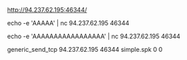 http://94.237.62.195:46344/


echo -e 'AAAAA' |  nc 94.237.62.195 46344

echo -e 'AAAAAAAAAAAAAAAAA' |  nc 94.237.62.195 46344

generic_send_tcp 94.237.62.195 46344 simple.spk 0 0